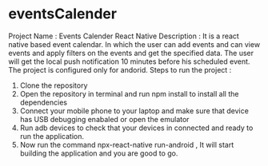 # eventsCalender
Project Name : Events Calender React Native
Description :  It is a react native based event calendar. In which the user can add events and can view events and apply 
filters on the events and get the specified data. The user will get the local push notification 10 minutes before his
scheduled event. The project is configured only for andorid. 
Steps to run the project :
1. Clone the repository
2. Open the repository in terminal and run npm install to install all the dependencies
3. Connect your mobile phone to your laptop and make sure that device has USB debugging enabaled or open the emulator
4. Run adb devices to check that your devices in connected and ready to run the application.
5. Now run the command npx-react-native run-android , It will start building the application and you are good to go.